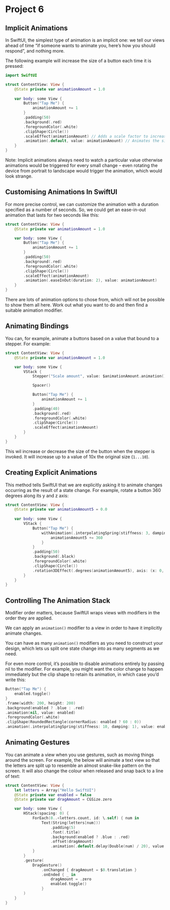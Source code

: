 # Project 6

## Implicit Animations

In SwiftUI, the simplest type of animation is an implicit one: we tell our views ahead of time “if someone wants to animate you, here’s how you should respond”, and nothing more.

The following example will increase the size of a button each time it is pressed:

``` swift
import SwiftUI

struct ContentView: View {
    @State private var animationAmount = 1.0
    
    var body: some View {
        Button("Tap Me") {
            animationAmount += 1
        }
        .padding(50)
        .background(.red)
        .foregroundColor(.white)
        .clipShape(Circle())
        .scaleEffect(animationAmount) // Adds a scale factor to increase the size of the button
        .animation(.default, value: animationAmount) // Animates the size increase
    }
}
```

Note: Implicit animations always need to watch a particular value otherwise animations would be triggered for every small change – even rotating the device from portrait to landscape would trigger the animation, which would look strange.

## Customising Animations In SwiftUI

For more precise control, we can customize the animation with a duration specified as a number of seconds. So, we could get an ease-in-out animation that lasts for two seconds like this:

``` swift
struct ContentView: View {
    @State private var animationAmount = 1.0

    var body: some View {
        Button("Tap Me") {
            animationAmount += 1
        }
        .padding(50)
        .background(.red)
        .foregroundColor(.white)
        .clipShape(Circle())
        .scaleEffect(animationAmount)
        .animation(.easeInOut(duration: 2), value: animationAmount)
    }
}
```

There are lots of animation options to chose from, which will not be possible to show them all here. Work out what you want to do and then find a suitable animation modifier.

## Animating Bindings

You can, for example, animate a buttons based on a value that bound to a stepper. For example:

``` swift
struct ContentView: View {
    @State private var animationAmount = 1.0

    var body: some View {
        VStack {
            Stepper("Scale amount", value: $animationAmount.animation(), in: 1...10)

            Spacer()

            Button("Tap Me") {
                animationAmount += 1
            }
            .padding(40)
            .background(.red)
            .foregroundColor(.white)
            .clipShape(Circle())
            .scaleEffect(animationAmount)
        }
    }
}
```

This wil increase or decrease the size of the button when the stepper is invoked. It will increase up to a value of 10x the original size (`1...10`).

## Creating Explicit Animations

This method tells SwiftUI that we are explicitly asking it to animate changes occurring as the result of a state change. For example, rotate a button 360 degrees along its y and z axis:

``` swift
struct ContentView: View {
    @State private var animationAmount5 = 0.0
    
    var body: some View {
        VStack {
            Button("Tap Me") {
                withAnimation(.interpolatingSpring(stiffness: 3, damping: 1)) {
                    animationAmount5 += 360
                }
            }
            .padding(50)
            .background(.black)
            .foregroundColor(.white)
            .clipShape(Circle())
            .rotation3DEffect(.degrees(animationAmount5), axis: (x: 0, y: 1, z: 1))
        }
    }
}
```

## Controlling The Animation Stack

Modifier order matters, because SwiftUI wraps views with modifiers in the order they are applied.

We can apply an `animation()` modifier to a view in order to have it implicitly animate changes.

You can have as many `animation()` modifiers as you need to construct your design, which lets us split one state change into as many segments as we need.

For even more control, it’s possible to disable animations entirely by passing nil to the modifier. For example, you might want the color change to happen immediately but the clip shape to retain its animation, in which case you’d write this:

``` swift
Button("Tap Me") {
    enabled.toggle()
}
.frame(width: 200, height: 200)
.background(enabled ? .blue : .red)
.animation(nil, value: enabled)
.foregroundColor(.white)
.clipShape(RoundedRectangle(cornerRadius: enabled ? 60 : 0))
.animation(.interpolatingSpring(stiffness: 10, damping: 1), value: enabled)
```

## Animating Gestures

You can animate a view when you use gestures, such as moving things around the screen. For example, the below will animate a text view so that the letters are split up to resemble an almost snake-like pattern on the screen. It will also change the colour when released and snap back to a line of text:

``` swift
struct ContentView: View {
    let letters = Array("Hello SwiftUI")
    @State private var enabled = false
    @State private var dragAmount = CGSize.zero

    var body: some View {
        HStack(spacing: 0) {
            ForEach(0..<letters.count, id: \.self) { num in
                Text(String(letters[num]))
                    .padding(5)
                    .font(.title)
                    .background(enabled ? .blue : .red)
                    .offset(dragAmount)
                    .animation(.default.delay(Double(num) / 20), value: dragAmount)
            }
        }
        .gesture(
            DragGesture()
                .onChanged { dragAmount = $0.translation }
                .onEnded { _ in
                    dragAmount = .zero
                    enabled.toggle()
                }
        )
    }
}
```